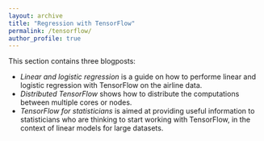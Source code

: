 ```yaml
---
layout: archive
title: "Regression with TensorFlow"
permalink: /tensorflow/
author_profile: true
---
```


This section contains three blogposts:
* _Linear and logistic regression_ is a guide on how to performe linear and logistic regression with TensorFlow on the airline data.
* _Distributed TensorFlow_ shows how to distribute the computations between multiple cores or nodes. 
* _TensorFlow for statisticians_ is aimed at providing useful information to statisticians who are thinking to start working with TensorFlow, in the context of linear models for large datasets. 
